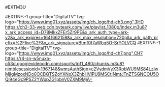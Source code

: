 #EXTM3U

#EXTINF:-1 group-title="DigitalTV" tvg-logo="https://www.img01.xyz/assets/img/ch_logo/hd-ch3.png",3HD
https://ch3-33-web.cdn.byteark.com/live/playlist_1080p/index.m3u8?x_ark_access_id=D78MkxZFEr5Zr9PE&x_ark_auth_type=ark-v2&x_ark_expires=1641662159&x_ark_max_resolution=720p&x_ark_path_prefix=%2Flive%2F&x_ark_signature=Btmf0f7aWbq5O-SrYOLVCQ
#EXTINF:-1 group-title="DigitalTV" tvg-logo="https://www.img01.xyz/assets/img/ch_logo/hd-ch7.png",CH7
https://r4-sn-w5nuxa-o53d.googlevideocdn.com/sports/tpf1_480/chunks.m3u8?nimblesessionid=1967148&wmsAuthSign=c2VydmVyX3RpbWU9MS84LzIwMjIgMzoxNDo0OCBQTSZoYXNoX3ZhbHVlPU9MSCtjNmtJTnZTSGNCOU5OQi94eGc9PSZ2YWxpZG1pbnV0ZXM9MjA=
